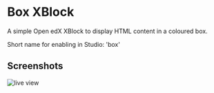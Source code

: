 # Box XBlock
A simple Open edX XBlock to display HTML content in a coloured box.

Short name for enabling in Studio: 'box'

## Screenshots
![live view](https://i.imgur.com/zbavyKo.png)
